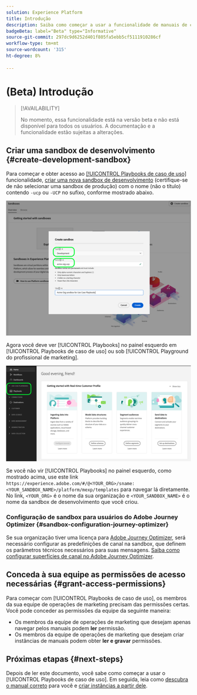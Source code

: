 ```yaml
---
solution: Experience Platform
title: Introdução
description: Saiba como começar a usar a funcionalidade de manuais de casos de uso.
badgeBeta: label="Beta" type="Informative"
source-git-commit: 297dc9d6252d401f805fa5ebb5cf5111910286cf
workflow-type: tm+mt
source-wordcount: '315'
ht-degree: 8%

---
```



# (Beta) Introdução

>[!AVAILABILITY]
>
>No momento, essa funcionalidade está na versão beta e não está disponível para todos os usuários. A documentação e a funcionalidade estão sujeitas a alterações.

## Criar uma sandbox de desenvolvimento {#create-development-sandbox}

Para começar e obter acesso ao [[!UICONTROL Playbooks de caso de uso]](/help/use-case-playbooks/playbooks/overview.md) funcionalidade, [criar uma nova sandbox de desenvolvimento](/help/sandboxes/ui/user-guide.md#create) (certifique-se de não selecionar uma sandbox de produção) com o nome (não o título) contendo `-ucp` ou `-UCP` no sufixo, conforme mostrado abaixo.

![Criar uma sandbox de desenvolvimento para manuais de casos de uso](/help/use-case-playbooks/assets/playbooks/get-started/create-sandbox-ucp.png)

Agora você deve ver [!UICONTROL Playbooks] no painel esquerdo em [!UICONTROL Playbooks de caso de uso] ou sob [!UICONTROL Playground do profissional de marketing].

![Playbooks de caso de uso na interface do usuário após a criação da sandbox.](/help/use-case-playbooks/assets/playbooks/get-started/ucp-sandbox-in-ui.png)

Se você não vir [!UICONTROL Playbooks] no painel esquerdo, como mostrado acima, use este link `https://experience.adobe.com/#/@<YOUR_ORG>/sname:<YOUR_SANDBOX_NAME>/platform/mexp/templates` para navegar lá diretamente. No link, `<YOUR_ORG>` é o nome da sua organização e `<YOUR_SANDBOX_NAME>` é o nome da sandbox de desenvolvimento que você criou.

### Configuração de sandbox para usuários do Adobe Journey Optimizer {#sandbox-configuration-journey-optimizer}

Se sua organização tiver uma licença para [Adobe Journey Optimizer](https://experienceleague.adobe.com/docs/journey-optimizer/using/ajo-home.html?lang=pt-BR), será necessário configurar as predefinições de canal na sandbox, que definem os parâmetros técnicos necessários para suas mensagens. [Saiba como configurar superfícies de canal no Adobe Journey Optimizer](https://experienceleague.adobe.com/docs/journey-optimizer/using/configuration/channel-surfaces.html?lang=pt-BR).

## Conceda à sua equipe as permissões de acesso necessárias {#grant-access-permissions}

Para começar com [!UICONTROL Playbooks de caso de uso], os membros da sua equipe de operações de marketing precisam das permissões certas. Você pode conceder as permissões da equipe da seguinte maneira:

* Os membros da equipe de operações de marketing que desejam apenas navegar pelos manuais podem **ler** permissão.
* Os membros da equipe de operações de marketing que desejam criar instâncias de manuais podem obter **ler e gravar** permissões.

## Próximas etapas {#next-steps}

Depois de ler este documento, você sabe como começar a usar o [!UICONTROL Playbooks de caso de uso]. Em seguida, leia como [descubra o manual correto](/help/use-case-playbooks/playbooks/discover.md) para você e [criar instâncias a partir dele](/help/use-case-playbooks/playbooks/create-share-reuse.md).

